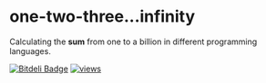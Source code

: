 one-two-three...infinity
========================

Calculating the **sum** from one to a billion in different programming languages.


[![Bitdeli Badge](https://d2weczhvl823v0.cloudfront.net/JinweiClarkChao/one-two-three...infinity/trend.png)](https://bitdeli.com/free "Bitdeli Badge")
[![views](https://sourcegraph.com/api/repos/github.com/JinweiClarkChao/one-two-three...infinity/.counters/views.svg)](https://sourcegraph.com/github.com/JinweiClarkChao/one-two-three...infinity)
